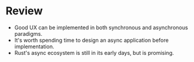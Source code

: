 # Review

* Good UX can be implemented in both synchronous and asynchronous paradigms.
* It's worth spending time to design an async application before implementation.
* Rust's async ecosystem is still in its early days, but is promising.
